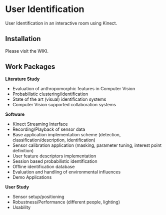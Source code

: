 # User Identification
User Identification in an interactive room using Kinect.

## Installation

Please visit the WIKI.

## Work Packages

**Literature Study**
-	Evaluation of anthropomorphic features in Computer Vision
-	Probabilistic clustering/identification
-	State of the art (visual) identification systems
-	Computer Vision supported collaboration systems

**Software**
-	Kinect Streaming Interface
-	Recording/Playback of sensor data
-	Base application implementation scheme (detection, classification/description, identification)
-	Sensor calibration application (masking, parameter tuning, interest point definition)
-	User feature descriptors implementation
-	Session based probabilistic identification
-	Offline identification database
-	Evaluation and handling of environmental influences
-	Demo Applications

**User Study**
-	Sensor setup/positioning
-	Robustness/Performance (different people, lighting)
-	Usability



